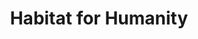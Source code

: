 ---
title: Habitat for Humanity
image: /assets/img/projects/habitat-for-humanity-logo.jpg
categories: children & families, community building
mission: "Tell us about the project!"
built_by_rfg: "Tell us about the project!"
scope_and_impact: "Tell us about the project!"
---
